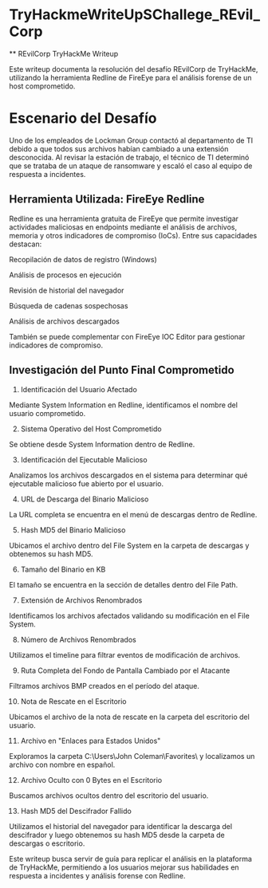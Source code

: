 # TryHackmeWriteUpSChallege_REvil_Corp

** REvilCorp TryHackMe Writeup

Este writeup documenta la resolución del desafío REvilCorp de TryHackMe, utilizando la herramienta Redline de FireEye para el análisis forense de un host comprometido.

# Escenario del Desafío

Uno de los empleados de Lockman Group contactó al departamento de TI debido a que todos sus archivos habían cambiado a una extensión desconocida. Al revisar la estación de trabajo, el técnico de TI determinó que se trataba de un ataque de ransomware y escaló el caso al equipo de respuesta a incidentes.

## Herramienta Utilizada: FireEye Redline

Redline es una herramienta gratuita de FireEye que permite investigar actividades maliciosas en endpoints mediante el análisis de archivos, memoria y otros indicadores de compromiso (IoCs). Entre sus capacidades destacan:

Recopilación de datos de registro (Windows)

Análisis de procesos en ejecución

Revisión de historial del navegador

Búsqueda de cadenas sospechosas

Análisis de archivos descargados

También se puede complementar con FireEye IOC Editor para gestionar indicadores de compromiso.

## Investigación del Punto Final Comprometido

1. Identificación del Usuario Afectado

Mediante System Information en Redline, identificamos el nombre del usuario comprometido.



2. Sistema Operativo del Host Comprometido

Se obtiene desde System Information dentro de Redline.

3. Identificación del Ejecutable Malicioso

Analizamos los archivos descargados en el sistema para determinar qué ejecutable malicioso fue abierto por el usuario.

4. URL de Descarga del Binario Malicioso

La URL completa se encuentra en el menú de descargas dentro de Redline.

5. Hash MD5 del Binario Malicioso

Ubicamos el archivo dentro del File System en la carpeta de descargas y obtenemos su hash MD5.

6. Tamaño del Binario en KB

El tamaño se encuentra en la sección de detalles dentro del File Path.

7. Extensión de Archivos Renombrados

Identificamos los archivos afectados validando su modificación en el File System.

8. Número de Archivos Renombrados

Utilizamos el timeline para filtrar eventos de modificación de archivos.

9. Ruta Completa del Fondo de Pantalla Cambiado por el Atacante

Filtramos archivos BMP creados en el período del ataque.

10. Nota de Rescate en el Escritorio

Ubicamos el archivo de la nota de rescate en la carpeta del escritorio del usuario.

11. Archivo en "Enlaces para Estados Unidos"

Exploramos la carpeta C:\Users\John Coleman\Favorites\ y localizamos un archivo con nombre en español.

12. Archivo Oculto con 0 Bytes en el Escritorio

Buscamos archivos ocultos dentro del escritorio del usuario.

13. Hash MD5 del Descifrador Fallido

Utilizamos el historial del navegador para identificar la descarga del descifrador y luego obtenemos su hash MD5 desde la carpeta de descargas o escritorio.

Este writeup busca servir de guía para replicar el análisis en la plataforma de TryHackMe, permitiendo a los usuarios mejorar sus habilidades en respuesta a incidentes y análisis forense con Redline.
